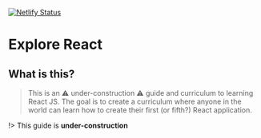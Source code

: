 [![Netlify Status](https://api.netlify.com/api/v1/badges/13d048da-0e92-44ed-bfd0-729ba0499551/deploy-status)](https://app.netlify.com/sites/explorereact/deploys)

# Explore React

## What is this?

> This is an ⚠️ under-construction ⚠️ guide and curriculum to learning React JS. The goal is to create a curriculum where anyone in the world can learn how to create their first (or fifth?) React application.

!> This guide is **under-construction**

